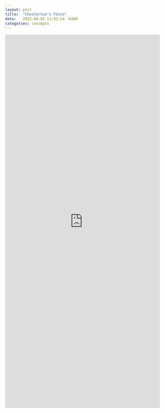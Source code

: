 ```yaml
---
layout: post
title:  "Chesterton's Fence"
date:   2022-04-02 11:02:54 -0400
categories: concepts
---
```

<iframe src="https://www.linkedin.com/embed/feed/update/urn:li:share:6915688739935522816" height="1215" width="504" frameborder="0" allowfullscreen="" title="Embedded post"></iframe>